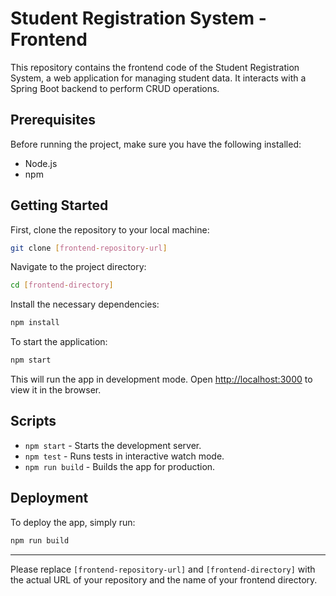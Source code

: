 # Student Registration System - Frontend

This repository contains the frontend code of the Student Registration System, a web application for managing student data. It interacts with a Spring Boot backend to perform CRUD operations.

## Prerequisites

Before running the project, make sure you have the following installed:
- Node.js
- npm

## Getting Started

First, clone the repository to your local machine:

```bash
git clone [frontend-repository-url]
```

Navigate to the project directory:

```bash
cd [frontend-directory]
```

Install the necessary dependencies:

```bash
npm install
```

To start the application:

```bash
npm start
```

This will run the app in development mode. Open [http://localhost:3000](http://localhost:3000) to view it in the browser.

## Scripts

- `npm start` - Starts the development server.
- `npm test` - Runs tests in interactive watch mode.
- `npm run build` - Builds the app for production.

## Deployment

To deploy the app, simply run:

```bash
npm run build
```
---

Please replace `[frontend-repository-url]` and `[frontend-directory]` with the actual URL of your repository and the name of your frontend directory.
```
